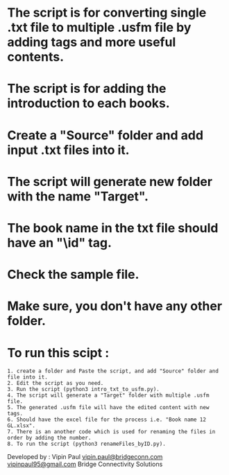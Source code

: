# The script is for converting single .txt file to  multiple .usfm file by adding tags and more useful contents.

# The script is for adding the introduction to each books.

# Create a "Source" folder and add input .txt files into it.

# The script will generate new folder with the name "Target".

# The book name in the txt file should have an "\id" tag.

# Check the sample file.

# Make sure, you don't have any other folder.

# To run this scipt :
	1. create a folder and Paste the script, and add "Source" folder and file into it.
	2. Edit the script as you need.
	3. Run the script (python3 intro_txt_to_usfm.py).
	4. The script will generate a "Target" folder with multiple .usfm file.
	5. The generated .usfm file will have the edited content with new tags.
	6. Should have the excel file for the process i.e. "Book name 12 GL.xlsx".
	7. There is an another code which is used for renaming the files in order by adding the number.
	8. To run the script (python3 renameFiles_byID.py).


Developed by : Vipin Paul 
vipin.paul@bridgeconn.com 
vipinpaul95@gmail.com
Bridge Connectivity Solutions